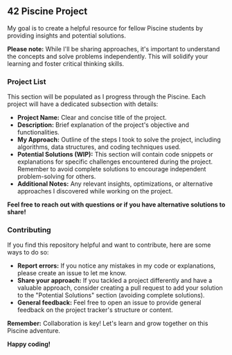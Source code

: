 ## 42 Piscine Project

My goal is to create a helpful resource for fellow Piscine students by providing insights and potential solutions.

**Please note:** While I'll be sharing approaches, it's important to understand the concepts and solve problems independently. 
This will solidify your learning and foster critical thinking skills.

### Project List

This section will be populated as I progress through the Piscine. Each project will have a dedicated subsection with details:

* **Project Name:** Clear and concise title of the project.
* **Description:** Brief explanation of the project's objective and functionalities.
* **My Approach:** Outline of the steps I took to solve the project, including algorithms, data structures, and coding techniques used. 
* **Potential Solutions (WIP):** This section will contain code snippets or explanations for specific challenges encountered during the project. Remember to avoid complete solutions to encourage independent problem-solving for others.
* **Additional Notes:** Any relevant insights, optimizations, or alternative approaches I discovered while working on the project.

**Feel free to reach out with questions or if you have alternative solutions to share!**  

### Contributing

If you find this repository helpful and want to contribute, here are some ways to do so:

* **Report errors:** If you notice any mistakes in my code or explanations, please create an issue to let me know.
* **Share your approach:** If you tackled a project differently and have a valuable approach, consider creating a pull request to add your solution to the "Potential Solutions" section (avoiding complete solutions).
* **General feedback:** Feel free to open an issue to provide general feedback on the project tracker's structure or content.

**Remember:** Collaboration is key! Let's learn and grow together on this Piscine adventure.

**Happy coding!**

